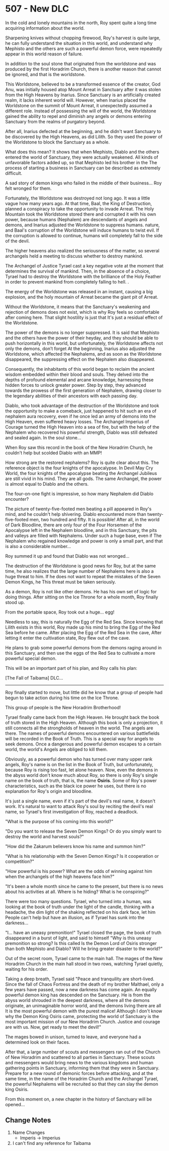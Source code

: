 # 507 - New DLC

In the cold and lonely mountains in the north, Roy spent quite a long time acquiring information about the world.

Sharpening knives without chopping firewood, Roy's harvest is quite large, he can fully understand the situation in this world, and understand why Mephisto and the others are such a powerful demon force, were repeatedly appear in this world reason of failure.

In addition to the soul stone that originated from the worldstone and was produced by the first Horadrim Church, there is another reason that cannot be ignored, and that is the worldstone.

This Worldstone, believed to be a transformed essence of the creator, God Anu, was initially housed atop Mount Arreat in Sanctuary after it was stolen from the High Heavens by Inarius. Since Sanctuary is an artificially created realm, it lacks inherent world will. However, when Inarius placed the Worldstone on the summit of Mount Arreat, it unexpectedly assumed a different role. Instead of possessing the will of the world, the Worldstone gained the ability to repel and diminish any angels or demons entering Sanctuary from the realms of purgatory beyond.

After all, Inarius defected at the beginning, and he didn't want Sanctuary to be discovered by the High Heavens, as did Lilith. So they used the power of the Worldstone to block the Sanctuary as a whole.

What does this mean? It shows that when Mephisto, Diablo and the others entered the world of Sanctuary, they were actually weakened. All kinds of unfavorable factors added up, so that Mephisto led his brother in the The process of starting a business in Sanctuary can be described as extremely difficult.

A sad story of demon kings who failed in the middle of their business... Roy felt wronged for them.

Fortunately, the Worldstone was destroyed not long ago. It was a little vague how many years ago. At that time, Baal, the King of Destruction, planned a conspiracy to take the opportunity to invade Arreat. The Holy Mountain took the Worldstone stored there and corrupted it with his own power, because humans (Nephalem) are descendants of angels and demons, and Inarius adjusted the Worldstone to suppress humans. nature, and Baal's corruption of the Worldstone will induce humans to twist evil. If the corruption is allowed to continue, humans will completely fall to the side of the devil.

The higher heavens also realized the seriousness of the matter, so several archangels held a meeting to discuss whether to destroy mankind.

The Archangel of Justice Tyrael cast a key negative vote at the moment that determines the survival of mankind. Then, in the absence of a choice, Tyrael had to destroy the Worldstone with the brilliance of the Holy Feather in order to prevent mankind from completely falling to hell. .

The energy of the Worldstone was released in an instant, causing a big explosion, and the holy mountain of Arreat became the giant pit of Arreat.

Without the Worldstone, it means that the Sanctuary's weakening and rejection of demons does not exist, which is why Roy feels so comfortable after coming here. That slight hostility is just that It's just a residual effect of the Worldstone.

The power of the demons is no longer suppressed. It is said that Mephisto and the others have the power of their heyday, and they should be able to push horizontally in this world, but unfortunately, the Worldstone affects not only the demons, don’t forget At the beginning, Inarius also adjusted the Worldstone, which affected the Nephalems, and as soon as the Worldstone disappeared, the suppressing effect on the Nephalem also disappeared.

Consequently, the inhabitants of this world began to reclaim the ancient wisdom embedded within their blood and souls. They delved into the depths of profound elemental and arcane knowledge, harnessing these hidden forces to unlock greater power. Step by step, they advanced towards the prowess of the first generation of Nephalem, drawing closer to the legendary abilities of their ancestors with each passing day.

Diablo, who took advantage of the destruction of the Worldstone and took the opportunity to make a comeback, just happened to hit such an era of nephalem aura recovery, even if he once led an army of demons into the High Heaven, even suffered heavy losses. The Archangel Imperius of Courage turned the High Heaven into a sea of ​​fire, but with the help of the Nephalem who recovered his powerful strength, Diablo was still defeated and sealed again. In the soul stone...

When Roy saw this record in the book of the New Horadrim Church, he couldn't help but scolded Diablo with an MMP!

How strong are the restored nephalems? Roy is quite clear about this. The reference object is the four knights of the apocalypse. In Devil May Cry World, the four knights of the apocalypse beating the Archangel Jubileus are still vivid in his mind. They are all gods. The same Archangel, the power is almost equal to Diablo and the others.

The four-on-one fight is impressive, so how many Nephalem did Diablo encounter?

The picture of twenty-five-footed men beating a pill appeared in Roy's mind, and he couldn't help shivering. Diablo encountered more than twenty-five-footed men, two hundred and fifty. It is possible! After all, in the world of Dark Bloodline, there are only four of the Four Horsemen of the Apocalypse left in the Nephalem bloodline, and in this Sanctuary, the pits and valleys are filled with Nephalems. Under such a huge base, even if The Nephalem who regained knowledge and power is only a small part, and that is also a considerable number...

Roy summed it up and found that Diablo was not wronged...

The destruction of the Worldstone is good news for Roy, but at the same time, he also realizes that the large number of Nephalems here is also a huge threat to him. If he does not want to repeat the mistakes of the Seven Demon Kings, he This threat must be taken seriously.

As a demon, Roy is not like other demons. He has his own set of logic for doing things. After sitting on the Ice Throne for a whole month, Roy finally stood up.

From the portable space, Roy took out a huge... egg!

Needless to say, this is naturally the Egg of the Red Sea. Since knowing that Lilith exists in this world, Roy made up his mind to bring the Egg of the Red Sea before he came. After placing the Egg of the Red Sea in the cave, After letting it enter the cultivation state, Roy flew out of the cave.

He plans to grab some powerful demons from the demons raging around in this Sanctuary, and then use the eggs of the Red Sea to cultivate a more powerful special demon.

This will be an important part of his plan, and Roy calls his plan:

[The Fall of Taibama] DLC...

***

Roy finally started to move, but little did he know that a group of people had begun to take action during his time on the Ice Throne.

This group of people is the New Horadrim Brotherhood!

Tyrael finally came back from the High Heaven. He brought back the book of truth stored in the High Heaven. Although this book is only a projection, it still connects all the strongholds of heaven in the world. The angels are there. The names of powerful demons encountered on various battlefields will be recorded in the Book of Truth. This is a special way for angels to seek demons. Once a dangerous and powerful demon escapes to a certain world, the world's Angels are obliged to kill them.

Obviously, as a powerful demon who has turned over many upper rank angels, Roy's name is on the list in the Book of Truth, but unfortunately, because Roy is rising too fast, let alone heaven. Now, even the demons in the abyss world don't know much about Roy, so there is only Roy's single name on the book of truth, that is, the name **Osiris**. Some of Roy's power characteristics, such as the black ice power he uses, but there is no explanation for Roy's origin and bloodline.

It's just a single name, even if it's part of the devil's real name, it doesn't work. It's natural to want to attack Roy's soul by reciting the devil's real name, so Tyrael's first investigation of Roy, reached a deadlock.

"What is the purpose of his coming into this world?"

"Do you want to release the Seven Demon Kings? Or do you simply want to destroy the world and harvest souls?"

"How did the Zakarum believers know his name and summon him?"

"What is his relationship with the Seven Demon Kings? Is it cooperation or competition?"

"How powerful is his power? What are the odds of winning against him when the archangels of the high heavens face him?"

"It's been a whole month since he came to the present, but there is no news about his activities at all. Where is he hiding? What is he conspiring?"

There were too many questions. Tyrael, who turned into a human, was looking at the book of truth under the light of the candle, thinking with a headache, the dim light of the shaking reflected on his dark face, let him People can't help but have an illusion, as if Tyrael has sunk into the darkness...

"I... have an uneasy premonition!" Tyrael closed the page, the book of truth disappeared in a burst of light, and said to himself "Why is this uneasy premonition so strong? Is this called Is the Demon Lord of Osiris stronger than both Mephisto and Diablo? Will he bring greater disaster to the world?"

Out of the secret room, Tyrael came to the main hall. The mages of the New Horadrim Church in the main hall stood in two rows, watching Tyrael quietly, waiting for his order.

Taking a deep breath, Tyrael said "Peace and tranquility are short-lived. Since the fall of Chaos Fortress and the death of my brother Malthael, only a few years have passed, now a new darkness has come again. An equally powerful demon king has descended on the Sanctuary. He is from the abyss world shrouded in the deepest darkness, where all the demons originate, an unimaginable horror world, and the demons living there are all It is the most powerful demon with the purest malice! Although I don't know why the Demon King Osiris came, protecting the world of Sanctuary is the most important mission of our New Horadrim Church. Justice and courage are with us. Now, get ready to meet the devil!"

The mages bowed in unison, turned to leave, and everyone had a determined look on their faces.

After that, a large number of scouts and messengers ran out of the Church of New Horadrim and scattered to all parties in Sanctuary. These scouts and messengers would bring news to the various kingdoms and human gathering points in Sanctuary, informing them that they were in Sanctuary. Prepare for a new round of demonic forces before attacking, and at the same time, in the name of the Horadrim Church and the Archangel Tyrael, the powerful Nephalems will be recruited so that they can slay the demon king Osiris.

From this moment on, a new chapter in the history of Sanctuary will be opened...

## Change Notes

1. Name Changes
   - Imperis -> Imperius
2. I can't find any reference for Taibama
